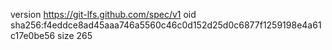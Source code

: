 version https://git-lfs.github.com/spec/v1
oid sha256:f4eddce8ad45aaa746a5560c46c0d152d25d0c6877f1259198e4a61c17e0be56
size 265
